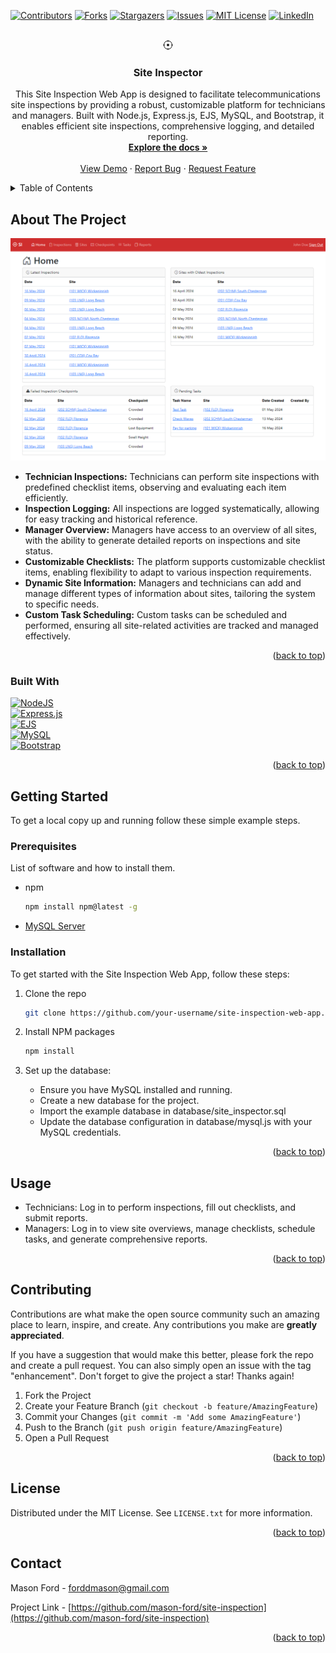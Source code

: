 <!-- Improved compatibility of back to top link: See: https://github.com/othneildrew/Best-README-Template/pull/73 -->
<a id="readme-top"></a>
<!--
*** Thanks for checking out the Best-README-Template. If you have a suggestion
*** that would make this better, please fork the repo and create a pull request
*** or simply open an issue with the tag "enhancement".
*** Don't forget to give the project a star!
*** Thanks again! Now go create something AMAZING! :D
-->



<!-- PROJECT SHIELDS -->
<!--
*** I'm using markdown "reference style" links for readability.
*** Reference links are enclosed in brackets [ ] instead of parentheses ( ).
*** See the bottom of this document for the declaration of the reference variables
*** for contributors-url, forks-url, etc. This is an optional, concise syntax you may use.
*** https://www.markdownguide.org/basic-syntax/#reference-style-links
-->
[![Contributors][contributors-shield]][contributors-url]
[![Forks][forks-shield]][forks-url]
[![Stargazers][stars-shield]][stars-url]
[![Issues][issues-shield]][issues-url]
[![MIT License][license-shield]][license-url]
[![LinkedIn][linkedin-shield]][linkedin-url]



<!-- PROJECT LOGO -->
<br />
<div align="center">
  <a href="https://github.com/mason-ford/site-inspection">
    <svg xmlns="http://www.w3.org/2000/svg" width="16" height="16" fill="currentColor" class="bi bi-crosshair" viewBox="0 0 16 16">
      <path d="M8.5.5a.5.5 0 0 0-1 0v.518A7 7 0 0 0 1.018 7.5H.5a.5.5 0 0 0 0 1h.518A7 7 0 0 0 7.5 14.982v.518a.5.5 0 0 0 1 0v-.518A7 7 0 0 0 14.982 8.5h.518a.5.5 0 0 0 0-1h-.518A7 7 0 0 0 8.5 1.018zm-6.48 7A6 6 0 0 1 7.5 2.02v.48a.5.5 0 0 0 1 0v-.48a6 6 0 0 1 5.48 5.48h-.48a.5.5 0 0 0 0 1h.48a6 6 0 0 1-5.48 5.48v-.48a.5.5 0 0 0-1 0v.48A6 6 0 0 1 2.02 8.5h.48a.5.5 0 0 0 0-1zM8 10a2 2 0 1 0 0-4 2 2 0 0 0 0 4"/>
    </svg>
  </a>

<h3 align="center">Site Inspector</h3>

  <p align="center">
    This Site Inspection Web App is designed to facilitate telecommunications site inspections by providing a robust, customizable platform for technicians and managers. Built with Node.js, Express.js, EJS, MySQL, and Bootstrap, it enables efficient site inspections, comprehensive logging, and detailed reporting.
    <br />
    <a href="https://github.com/mason-ford/site-inspection"><strong>Explore the docs »</strong></a>
    <br />
    <br />
    <a href="http://siteinspection.us-east-2.elasticbeanstalk.com/">View Demo</a>
    ·
    <a href="https://github.com/mason-ford/site-inspection/issues/new?labels=bug&template=bug-report---.md">Report Bug</a>
    ·
    <a href="https://github.com/mason-ford/site-inspection/issues/new?labels=enhancement&template=feature-request---.md">Request Feature</a>
  </p>
</div>



<!-- TABLE OF CONTENTS -->
<details>
  <summary>Table of Contents</summary>
  <ol>
    <li>
      <a href="#about-the-project">About The Project</a>
      <ul>
        <li><a href="#built-with">Built With</a></li>
      </ul>
    </li>
    <li>
      <a href="#getting-started">Getting Started</a>
      <ul>
        <li><a href="#prerequisites">Prerequisites</a></li>
        <li><a href="#installation">Installation</a></li>
      </ul>
    </li>
    <li><a href="#usage">Usage</a></li>
    <li><a href="#contributing">Contributing</a></li>
    <li><a href="#license">License</a></li>
    <li><a href="#contact">Contact</a></li>
  </ol>
</details>



<!-- ABOUT THE PROJECT -->
## About The Project

[![Product Name Screen Shot][product-screenshot]](https://example.com)

<ul>
  <li><b>Technician Inspections:</b> Technicians can perform site inspections with predefined checklist items, observing and evaluating each item efficiently.</li>
  <li><b>Inspection Logging:</b> All inspections are logged systematically, allowing for easy tracking and historical reference.</li>
  <li><b>Manager Overview:</b> Managers have access to an overview of all sites, with the ability to generate detailed reports on inspections and site status.</li>
  <li><b>Customizable Checklists:</b> The platform supports customizable checklist items, enabling flexibility to adapt to various inspection requirements.</li>
  <li><b>Dynamic Site Information:</b> Managers and technicians can add and manage different types of information about sites, tailoring the system to specific needs.</li>
  <li><b>Custom Task Scheduling:</b> Custom tasks can be scheduled and performed, ensuring all site-related activities are tracked and managed effectively.</li>
</ul>

<p align="right">(<a href="#readme-top">back to top</a>)</p>



### Built With


[![NodeJS][NodeJS]][NodeJS-url]<br>
[![Express.js][Express.js]][Express.js-url]<br>
[![EJS][EJS]][EJS-url]<br>
[![MySQL][MySQL]][MySQL-url]<br>
[![Bootstrap][Bootstrap]][Bootstrap-url]<br>

<p align="right">(<a href="#readme-top">back to top</a>)</p>



<!-- GETTING STARTED -->
## Getting Started

To get a local copy up and running follow these simple example steps.

### Prerequisites

List of software and how to install them.
* npm
  ```sh
  npm install npm@latest -g
  ```
* <a href="https://dev.mysql.com/downloads/mysql/">MySQL Server</a>

### Installation
To get started with the Site Inspection Web App, follow these steps:
1. Clone the repo
   ```sh
   git clone https://github.com/your-username/site-inspection-web-app.git
   ```
2. Install NPM packages
   ```sh
   npm install
   ```
3. Set up the database:

    * Ensure you have MySQL installed and running.
    * Create a new database for the project.
    * Import the example database in database/site_inspector.sql
    * Update the database configuration in database/mysql.js with your MySQL credentials.

<p align="right">(<a href="#readme-top">back to top</a>)</p>



<!-- USAGE EXAMPLES -->
## Usage

* Technicians: Log in to perform inspections, fill out checklists, and submit reports.
* Managers: Log in to view site overviews, manage checklists, schedule tasks, and generate comprehensive reports.

<p align="right">(<a href="#readme-top">back to top</a>)</p>



<!-- CONTRIBUTING -->
## Contributing

Contributions are what make the open source community such an amazing place to learn, inspire, and create. Any contributions you make are **greatly appreciated**.

If you have a suggestion that would make this better, please fork the repo and create a pull request. You can also simply open an issue with the tag "enhancement".
Don't forget to give the project a star! Thanks again!

1. Fork the Project
2. Create your Feature Branch (`git checkout -b feature/AmazingFeature`)
3. Commit your Changes (`git commit -m 'Add some AmazingFeature'`)
4. Push to the Branch (`git push origin feature/AmazingFeature`)
5. Open a Pull Request

<p align="right">(<a href="#readme-top">back to top</a>)</p>



<!-- LICENSE -->
## License

Distributed under the MIT License. See `LICENSE.txt` for more information.

<p align="right">(<a href="#readme-top">back to top</a>)</p>



<!-- CONTACT -->
## Contact

Mason Ford - forddmason@gmail.com

Project Link - [https://github.com/mason-ford/site-inspection](https://github.com/mason-ford/site-inspection)

<p align="right">(<a href="#readme-top">back to top</a>)</p>

<!-- MARKDOWN LINKS & IMAGES -->
<!-- https://www.markdownguide.org/basic-syntax/#reference-style-links -->
[contributors-shield]: https://img.shields.io/github/contributors/mason-ford/site-inspection?style=for-the-badge
[contributors-url]: https://github.com/mason-ford/site-inspection/graphs/contributors
[forks-shield]: https://img.shields.io/github/forks/mason-ford/site-inspection?style=for-the-badge
[forks-url]: https://github.com/mason-ford/site-inspection/network/members
[stars-shield]: https://img.shields.io/github/stars/mason-ford/site-inspection?style=for-the-badge
[stars-url]: https://github.com/mason-ford/site-inspection/stargazers
[issues-shield]: https://img.shields.io/github/issues/mason-ford/site-inspection?style=for-the-badge
[issues-url]: https://github.com/mason-ford/site-inspection/issues
[license-shield]: https://img.shields.io/github/license/mason-ford/site-inspection?style=for-the-badge
[license-url]: https://github.com/mason-ford/site-inspection/blob/master/LICENSE.txt
[linkedin-shield]: https://img.shields.io/badge/-LinkedIn-black.svg?style=for-the-badge&logo=linkedin&colorB=555
[linkedin-url]: https://linkedin.com/in/mason-ford
[product-screenshot]: public/images/Screenshot.png
[Express.js]: https://img.shields.io/badge/express.js-%23404d59.svg?style=for-the-badge&logo=express&logoColor=%2361DAFB
[Express.js-url]: https://expressjs.com/
[NodeJS]: https://img.shields.io/badge/node.js-6DA55F?style=for-the-badge&logo=node.js&logoColor=white
[NodeJS-url]: https://nodejs.org/
[MySQL]: https://img.shields.io/badge/mysql-4479A1.svg?style=for-the-badge&logo=mysql&logoColor=white
[MySQL-url]: https://www.mysql.com/
[Bootstrap]: https://img.shields.io/badge/Bootstrap-563D7C?style=for-the-badge&logo=bootstrap&logoColor=white
[Bootstrap-url]: https://getbootstrap.com
[EJS]: https://img.shields.io/badge/EJS-B4CA65?style=for-the-badge&logo=ejs&logoColor=white
[EJS-url]: https://ejs.co/

